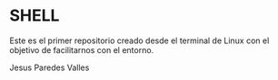# SHELL

Este es el primer repositorio creado desde el terminal de Linux con el objetivo de facilitarnos con el entorno.




Jesus Paredes Valles


